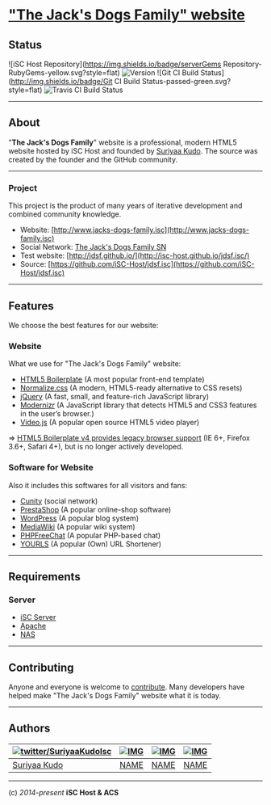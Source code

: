["The Jack's Dogs Family" website](http://www.jacks-dogs-family.isc/)
====

## Status
![iSC Host Repository](https://img.shields.io/badge/serverGems Repository-RubyGems-yellow.svg?style=flat) ![Version](https://img.shields.io/badge/Version-1.0-blue.svg?style=flat) ![Git CI Build Status](http://img.shields.io/badge/Git CI Build Status-passed-green.svg?style=flat) ![Travis CI Build Status](http://img.shields.io/travis/iSC-Host/jdsf.isc.svg?style=flat)

[gem]: https://servergems.org/gems/RubyGems
[travis]: http://travis-ci.org/serverGems/RubyGems

----

## About

"**The Jack's Dogs Family**" website is a professional, modern HTML5 website hosted by iSC Host
and founded by [Suriyaa Kudo](https://bit.ly/Suriyaa).
The source was created by the founder and the GitHub community.

----

### Project
This project is the product of many years of iterative development and combined
community knowledge.

* Website: [http://www.jacks-dogs-family.isc](http://www.jacks-dogs-family.isc)
* Social Network: [The Jack's Dogs Family SN](http://www.jacks-dogs-family.isc/sn)
* Test website: [http://jdsf.github.io/](http://isc-host.github.io/jdsf.isc/)
* Source: [https://github.com/iSC-Host/jdsf.isc](https://github.com/iSC-Host/jdsf.isc)

----

## Features

We choose the best features for our website:

### Website

What we use for "The Jack's Dogs Family" website:
* [HTML5 Boilerplate](http://html5boilerplate.com/) (A most popular front-end template)
* [Normalize.css](http://necolas.github.com/normalize.css/) (A modern, HTML5-ready
alternative to CSS resets)
* [jQuery](http://jquery.com/) (A fast, small, and feature-rich JavaScript library)
* [Modernizr](http://modernizr.com/) (A JavaScript library that detects HTML5 and CSS3
features in the user’s browser.)
* [Video.js](http://www.videojs.com/) (A popular open source HTML5 video player)

=> [HTML5 Boilerplate v4 provides legacy browser
support](https://github.com/h5bp/html5-boilerplate/tree/v4) (IE 6+, Firefox
3.6+, Safari 4+), but is no longer actively developed.

### Software for Website

Also it includes this softwares for all visitors and fans:
* [Cunity](http://cunity.net/) (social network)
* [PrestaShop](http://www.prestashop.com) (A popular online-shop software)
* [WordPress](http://wordpress.org/) (A popular blog system)
* [MediaWiki](http://mediawiki.org/) (A popular wiki system)
* [PHPFreeChat](http://www.phpfreechat.net/) (A popular PHP-based chat)
* [YOURLS](http://yourls.org/) (A popular (Own) URL Shortener)

----

## Requirements

### Server
* [iSC Server](http://server.isc)
* [Apache](https://httpd.apache.org/)
* [NAS](http://www.freenas.org/)

----

## Contributing

Anyone and everyone is welcome to [contribute](CONTRIBUTING.md).
Many developers have helped make "The Jack's Dogs Family" website what it is today.

----

## Authors
| [![twitter/SuriyaaKudoIsc](https://secure.gravatar.com/avatar/fdf96ca751e2e9d247b77d95e6f70da9?s=64)](https://twitter.com/SuriyaaKudoIsc "Follow @SuriyaaKudoIsc on Twitter") | [![IMG](LINK)](LINK "MESSAGE") | [![IMG](LINK)](LINK "MESSAGE") | [![IMG](LINK)](LINK "MESSAGE") |
|---|---|---|---|
| [Suriyaa Kudo](http://suriyaakudo.bplaced.net/) | [NAME](HOMEPAGE) | [NAME](HOMEPAGE) | [NAME](HOMEPAGE) |


----
(c) *2014-present* **iSC Host & ACS**
